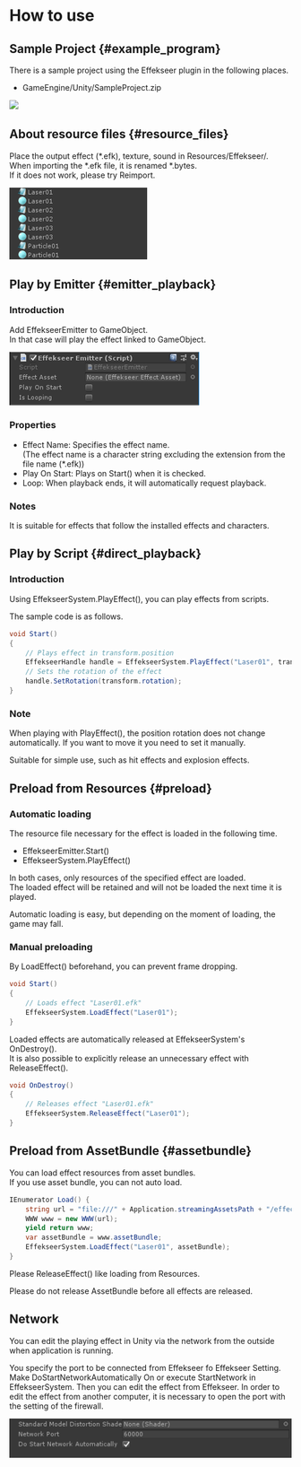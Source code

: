# How to use

## Sample Project {#example_program}

There is a sample project using the Effekseer plugin in the following places.

- GameEngine/Unity/SampleProject.zip

![](../img/unity_example.png)

## About resource files {#resource_files}

Place the output effect (*.efk), texture, sound in Resources/Effekseer/.  
When importing the *.efk file, it is renamed *.bytes.  
If it does not work, please try Reimport.  

![](../img/unity_resource.png)

## Play by Emitter {#emitter_playback}

### Introduction

Add EffekseerEmitter to GameObject.  
In that case will play the effect linked to GameObject.

![](../img/unity_emitter.png)

### Properties

- Effect Name: Specifies the effect name.<br>(The effect name is a character string excluding the extension from the file name (*.efk))
- Play On Start: Plays on Start() when it is checked.
- Loop: When playback ends, it will automatically request playback.

### Notes

It is suitable for effects that follow the installed effects and characters.

## Play by Script {#direct_playback}

### Introduction

Using EffekseerSystem.PlayEffect(), you can play effects from scripts.

The sample code is as follows.

```cs
void Start()
{
    // Plays effect in transform.position
    EffekseerHandle handle = EffekseerSystem.PlayEffect("Laser01", transform.position);
    // Sets the rotation of the effect
    handle.SetRotation(transform.rotation);
}
```

### Note

When playing with PlayEffect(), the position rotation does not change automatically.
If you want to move it you need to set it manually.

Suitable for simple use, such as hit effects and explosion effects.

## Preload from Resources {#preload}

### Automatic loading

The resource file necessary for the effect is loaded in the following time.

- EffekseerEmitter.Start()
- EffekseerSystem.PlayEffect()

In both cases, only resources of the specified effect are loaded.  
The loaded effect will be retained and will not be loaded the next time it is played.

Automatic loading is easy, but depending on the moment of loading, the game may fall.

### Manual preloading

By LoadEffect() beforehand, you can prevent frame dropping.

```cs
void Start()
{
    // Loads effect "Laser01.efk"
    EffekseerSystem.LoadEffect("Laser01");
}
```

Loaded effects are automatically released at EffekseerSystem's OnDestroy().  
It is also possible to explicitly release an unnecessary effect with ReleaseEffect().

```cs
void OnDestroy()
{
    // Releases effect "Laser01.efk"
    EffekseerSystem.ReleaseEffect("Laser01");
}
```

## Preload from AssetBundle {#assetbundle}

You can load effect resources from asset bundles.  
If you use asset bundle, you can not auto load.

```cs
IEnumerator Load() {
    string url = "file:///" + Application.streamingAssetsPath + "/effects";
    WWW www = new WWW(url);
    yield return www;
    var assetBundle = www.assetBundle;
    EffekseerSystem.LoadEffect("Laser01", assetBundle);
}
```

Please ReleaseEffect() like loading from Resources.

Please do not release AssetBundle before all effects are released.

## Network
You can edit the playing effect in Unity via the network from the outside when application is running.

You specify the port to be connected from Effekseer fo Effekseer Setting. Make DoStartNetworkAutomatically On or execute StartNetwork in EffekseerSystem. Then you can edit the effect from Effekseer. In order to edit the effect from another computer, it is necessary to open the port with the setting of the firewall. 

![](../img/network_ui.png)
